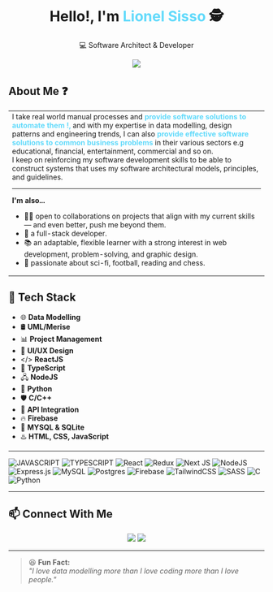 <h1 align="center">Hello!, I'm <span style="color:#61dafb">Lionel Sisso</span> 🕵 </h1>
<p align="center">💻 Software Architect & Developer</p>

<div align="center">
  <img src="img/20250515_200835~2.png" width="50%"/>
</div>

## About Me ❓  
<table>
  <tr>
    <td>
      I take real world manual processes and <b style="color:#61dafb">provide software solutions to automate them !,</b> and with my expertise in data modelling, design patterns and engineering trends, I can also <b style="color:#61dafb">provide effective software solutions to common business problems</b> in their various sectors e.g educational, financial, entertainment, commercial and so on.<br/> I keep on reinforcing my software development skills to be able to construct systems that uses my software architectural models, principles, and guidelines.

---

  **I'm also...**
  - 👨‍💻 open to collaborations on projects that align with my current skills — and even better, push me beyond them.  
  - 🚀 a full-stack developer.  
  - 📚 an adaptable, flexible learner with a strong interest in web development, problem-solving, and graphic design.  
  - 🎯 passionate about sci-fi, football, reading and chess.  
    </td>
  </tr>
  <tr style="display:none;">
    <td align="center">
      <img src="img/file_00000000de5c620aadee17f98c4c3770.png" width="35%" style="border-radius:0;" />
    </td>
  </tr>
</table>

## 🚀 Tech Stack
- 🌐 **Data Modelling**
- 🛢️ **UML/Merise**
- 📊 **Project Management**
- 🎨 **UI/UX Design**
- </> **ReactJS**
- 💙 **TypeScript**
- 🖧 **NodeJS**
- 🐍 **Python**
- 🛡 **C/C++**
- 🔗 **API Integration**
- 🔥 **Firebase**
- 💾 **MYSQL & SQLite**
- ♨️ **HTML, CSS, JavaScript**

---

![JAVASCRIPT](https://img.shields.io/badge/_-JS-F1E05A.svg?style=for-the-badge) ![TYPESCRIPT](https://img.shields.io/badge/_-TS-2B7489.svg?style=for-the-badge) ![React](https://img.shields.io/badge/react-%2320232a.svg?style=for-the-badge&logo=react&logoColor=%2361DAFB) ![Redux](https://img.shields.io/badge/redux-%23593d88.svg?style=for-the-badge&logo=redux&logoColor=white) ![Next JS](https://img.shields.io/badge/Next-black?style=for-the-badge&logo=next.js&logoColor=white) ![NodeJS](https://img.shields.io/badge/node.js-6DA55F?style=for-the-badge&logo=node.js&logoColor=white) ![Express.js](https://img.shields.io/badge/express.js-%23404d59.svg?style=for-the-badge&logo=express&logoColor=%2361DAFB) ![MySQL](https://img.shields.io/badge/mysql-4479A1.svg?style=for-the-badge&logo=mysql&logoColor=white) ![Postgres](https://img.shields.io/badge/postgres-%23316192.svg?style=for-the-badge&logo=postgresql&logoColor=white) ![Firebase](https://img.shields.io/badge/firebase-a08021?style=for-the-badge&logo=firebase&logoColor=ffcd34) ![TailwindCSS](https://img.shields.io/badge/tailwindcss-%2338B2AC.svg?style=for-the-badge&logo=tailwind-css&logoColor=white) ![SASS](https://img.shields.io/badge/SASS-hotpink.svg?style=for-the-badge&logo=SASS&logoColor=white)  ![C](https://img.shields.io/badge/c-%2300599C.svg?style=for-the-badge&logo=c&logoColor=white) ![Python](https://img.shields.io/badge/python-3670A0?style=for-the-badge&logo=python&logoColor=ffdd54) 

---

## 📫 Connect With Me
<p align="center">
  <a href="https://www.linkedin.com/in/lionel-sisso-b3b8342a6/"><img src="https://img.shields.io/badge/LinkedIn-blue?style=for-the-badge&logo=linkedin" /></a>
  <a href="https://github.com/lionel-hue"><img src="https://img.shields.io/badge/GitHub-black?style=for-the-badge&logo=github" /></a>
</p>


---

> 😆 **Fun Fact:**<br/> 
> *"I love data modelling more than I love coding more than I love people."*   
